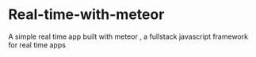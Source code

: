 # Real-time-with-meteor
A simple real time app built with meteor , a fullstack javascript framework for real time apps
